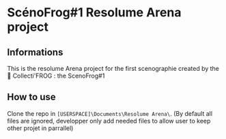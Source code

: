 # ScénoFrog#1 Resolume Arena project 

## Informations
This is the resolume Arena project for the first scenographie created by the 🐸 Collecti'FROG : the ScenoFrog#1

## How to use

Clone the repo in `[USERSPACE]\Documents\Resolume Arena\`. (By default all files are ignored, developper only add needed files to allow user to keep other projet in parrallel)